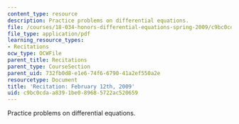 ```yaml
---
content_type: resource
description: Practice problems on differential equations.
file: /courses/18-034-honors-differential-equations-spring-2009/c9bc0cdaa8391be089685722ac520659_MIT18_034s09_rec03_2_12.pdf
file_type: application/pdf
learning_resource_types:
- Recitations
ocw_type: OCWFile
parent_title: Recitations
parent_type: CourseSection
parent_uid: 732fb0d8-e1e6-74f6-6790-41a2ef550a2e
resourcetype: Document
title: 'Recitation: February 12th, 2009'
uid: c9bc0cda-a839-1be0-8968-5722ac520659
---
```

Practice problems on differential equations.

